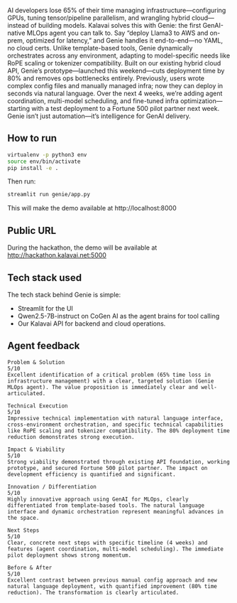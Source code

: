 
AI developers lose 65% of their time managing infrastructure—configuring GPUs, tuning tensor/pipeline parallelism, and wrangling hybrid cloud—instead of building models. Kalavai solves this with Genie: the first GenAI-native MLOps agent you can talk to. Say “deploy Llama3 to AWS and on-prem, optimized for latency,” and Genie handles it end-to-end—no YAML, no cloud certs. Unlike template-based tools, Genie dynamically orchestrates across any environment, adapting to model-specific needs like RoPE scaling or tokenizer compatibility. Built on our existing hybrid cloud API, Genie’s prototype—launched this weekend—cuts deployment time by 80% and removes ops bottlenecks entirely. Previously, users wrote complex config files and manually managed infra; now they can deploy in seconds via natural language. Over the next 4 weeks, we’re adding agent coordination, multi-model scheduling, and fine-tuned infra optimization—starting with a test deployment to a Fortune 500 pilot partner next week. Genie isn’t just automation—it’s intelligence for GenAI delivery.


## How to run

```bash
virtualenv -p python3 env
source env/bin/activate
pip install -e .
```

Then run:

```bash
streamlit run genie/app.py
```

This will make the demo available at http://localhost:8000


## Public URL

During the hackathon, the demo will be available at http://hackathon.kalavai.net:5000


## Tech stack used

The tech stack behind Genie is simple:

- Streamlit for the UI
- Qwen2.5-7B-instruct on CoGen AI as the agent brains for tool calling
- Our Kalavai API for backend and cloud operations.


## Agent feedback

```
Problem & Solution
5/10
Excellent identification of a critical problem (65% time loss in infrastructure management) with a clear, targeted solution (Genie MLOps agent). The value proposition is immediately clear and well-articulated.

Technical Execution
5/10
Impressive technical implementation with natural language interface, cross-environment orchestration, and specific technical capabilities like RoPE scaling and tokenizer compatibility. The 80% deployment time reduction demonstrates strong execution.

Impact & Viability
5/10
Strong viability demonstrated through existing API foundation, working prototype, and secured Fortune 500 pilot partner. The impact on development efficiency is quantified and significant.

Innovation / Differentiation
5/10
Highly innovative approach using GenAI for MLOps, clearly differentiated from template-based tools. The natural language interface and dynamic orchestration represent meaningful advances in the space.

Next Steps
5/10
Clear, concrete next steps with specific timeline (4 weeks) and features (agent coordination, multi-model scheduling). The immediate pilot deployment shows strong momentum.

Before & After
5/10
Excellent contrast between previous manual config approach and new natural language deployment, with quantified improvement (80% time reduction). The transformation is clearly articulated.
```